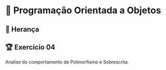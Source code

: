 # 📌 **Programação Orientada a Objetos**
## 📝 **Herança**

## 🏆 **Exercício 04**
Analise do comportamento de Polimorfismo e Sobrescrita.
